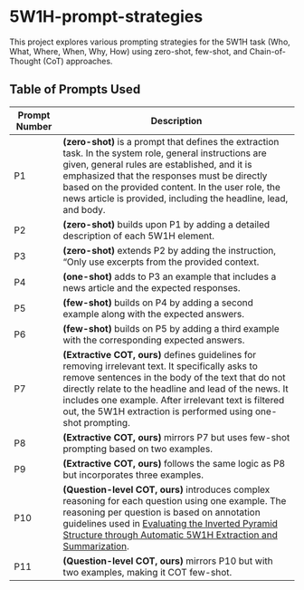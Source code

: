 # 5W1H-prompt-strategies

This project explores various prompting strategies for the 5W1H task (Who, What, Where, When, Why, How) using zero-shot, few-shot, and Chain-of-Thought (CoT) approaches. 

## Table of Prompts Used

| **Prompt Number**   | **Description**              | 
|--------------------|------------------------------|
| P1  | **(zero-shot)** is a prompt that defines the extraction task. In the system role, general instructions are given, general rules are established, and it is emphasized that the responses must be directly based on the provided content. In the user role, the news article is provided, including the headline, lead, and body.   | 
| P2  | **(zero-shot)** builds upon P1 by adding a detailed description of each 5W1H element.         | 
| P3  | **(zero-shot)** extends P2 by adding the instruction, “Only use excerpts from the provided context.           | 
| P4  | **(one-shot)** adds to P3 an example that includes a news article and the expected responses.           | 
| P5  | **(few-shot)** builds on P4 by adding a second example along with the expected answers.           | 
| P6  | **(few-shot)** builds on P5 by adding a third example with the corresponding expected answers.           | 
| P7  | **(Extractive COT, ours)** defines guidelines for removing irrelevant text. It specifically asks to remove sentences in the body of the text that do not directly relate to the headline and lead of the news. It includes one example. After irrelevant text is filtered out, the 5W1H extraction is performed using one-shot prompting.           | 
| P8  | **(Extractive COT, ours)** mirrors P7 but uses few-shot prompting based on two examples.           | 
| P9  | **(Extractive COT, ours)** follows the same logic as P8 but incorporates three examples.           | 
| P10  | **(Question-level COT, ours)** introduces complex reasoning for each question using one example. The reasoning per question is based on annotation guidelines used in [Evaluating the Inverted Pyramid Structure through Automatic 5W1H Extraction and Summarization](https://api.semanticscholar.org/CorpusID:216033759).           | 
| P11  | **(Question-level COT, ours)** mirrors P10 but with two examples, making it COT few-shot.           | 


